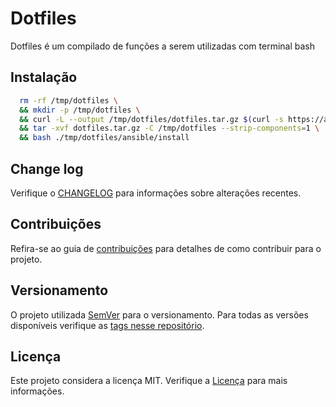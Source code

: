 # Dotfiles

Dotfiles é um compilado de funções a serem utilizadas com terminal bash

## Instalação

```bash
  rm -rf /tmp/dotfiles \
  && mkdir -p /tmp/dotfiles \
  && curl -L --output /tmp/dotfiles/dotfiles.tar.gz $(curl -s https://api.github.com/repos/realfabecker/dotfiles/releases/latest | grep tarball_url | cut -d '"' -f 4) \  
  && tar -xvf dotfiles.tar.gz -C /tmp/dotfiles --strip-components=1 \
  && bash ./tmp/dotfiles/ansible/install
```
## Change log

Verifique o [CHANGELOG](CHANGELOG.md) para informações sobre alterações recentes.

## Contribuições

Refira-se ao guia de [contribuições](./docs/CONTRIBUTING.md) para detalhes de como contribuir para o projeto.

## Versionamento

O projeto utilizada [SemVer](https://semver.org/) para o versionamento. Para todas as versões disponíveis verifique as
[tags nesse repositório][project-link].

## Licença

Este projeto considera a licença MIT. Verifique a [Licença](LICENSE.md) para mais informações.

[project-link]: https://github.com/realfabecker/bashy.git
